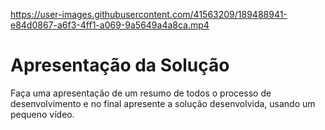 

https://user-images.githubusercontent.com/41563209/189488941-e84d0867-a6f3-4ff1-a069-9a5649a4a8ca.mp4

# Apresentação da Solução

Faça uma apresentação de um resumo de todos o processo de desenvolvimento e no final apresente a solução desenvolvida, usando um pequeno vídeo.
